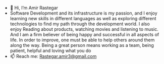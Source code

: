 - 👋 Hi, I’m Amir Rastegar
- Software Development and its infrastructure is my passion, and I enjoy learning new skills in different languages as well as exploring different technologies to find my path through the development world. I also enjoy Reading about products, watching movies and listening to music. And I am a firm believer of being happy and successful in all aspects of life. In order to improve, one must be able to help others around them along the way. Being a great person means working as a team, being patient, helpful and loving what you do
- 📫 Reach me: Rastegar.amir3@gmail.com

<!---
logicalangel/logicalangel is a ✨ special ✨ repository because its `README.md` (this file) appears on your GitHub profile.
You can click the Preview link to take a look at your changes.
--->

